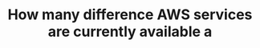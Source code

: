 ---
layout: all-exams
title: "How many difference AWS services are currently available a"
blurb: "There are currently over 200 AWS services currently available, as of Janaury 2022."
quid: 69
---
